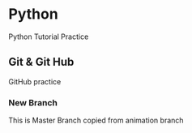# Python
Python Tutorial Practice
## Git  & Git Hub
GitHub practice
### New Branch
This is Master Branch copied from animation branch